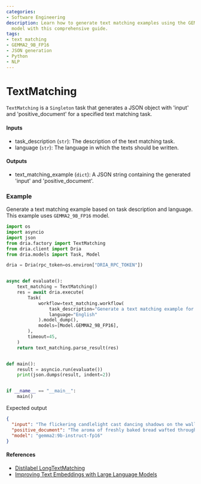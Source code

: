 ```yaml
---
categories:
- Software Engineering
description: Learn how to generate text matching examples using the GEMMA2_9B_FP16
  model with this comprehensive guide.
tags:
- text matching
- GEMMA2_9B_FP16
- JSON generation
- Python
- NLP
---
```


# TextMatching

`TextMatching` is a `Singleton` task that generates a JSON object with 'input' and 'positive_document' for a specified text matching task.

#### Inputs
- task_description (`str`): The description of the text matching task.
- language (`str`): The language in which the texts should be written.

#### Outputs
- text_matching_example (`dict`): A JSON string containing the generated 'input' and 'positive_document'.

### Example

Generate a text matching example based on task description and language. This example uses `GEMMA2_9B_FP16` model.

```python
import os
import asyncio
import json
from dria.factory import TextMatching
from dria.client import Dria
from dria.models import Task, Model

dria = Dria(rpc_token=os.environ["DRIA_RPC_TOKEN"])


async def evaluate():
    text_matching = TextMatching()
    res = await dria.execute(
        Task(
            workflow=text_matching.workflow(
                task_description="Generate a text matching example for sentiment analysis",
                language="English"
            ).model_dump(),
            models=[Model.GEMMA2_9B_FP16],
        ),
        timeout=45,
    )
    return text_matching.parse_result(res)


def main():
    result = asyncio.run(evaluate())
    print(json.dumps(result, indent=2))


if __name__ == "__main__":
    main()

```

Expected output

```json
{
  "input": "The flickering candlelight cast dancing shadows on the walls of the ancient library. Dust motes swirled in the faint breeze that wafted through the open window, carrying with it the scent of rain and decaying parchment. A lone raven perched atop a crumbling statue, its obsidian eyes gleaming in the dim light. The silence was broken only by the rustling of pages as I turned them, searching for answers within the countless volumes lining the shelves. Each book held a universe of knowledge, a whispered promise of forgotten lore and hidden truths. But tonight, my quest led me to a particularly worn volume, its leather cover cracked and faded. As I opened it, a musty odor filled the air, and a sense of unease settled over me. The script within was ancient and indecipherable, yet somehow, I felt drawn to its secrets.",
  "positive_document": "The aroma of freshly baked bread wafted through the cozy bakery, mingling with the sweet scent of cinnamon and vanilla. Sunlight streamed through the large windows, illuminating the display case filled with an assortment of pastries - croissants glistening with butter, muffins bursting with blueberries, and cakes adorned with delicate frosting. Behind the counter, a cheerful woman kneaded dough with practiced hands, her face etched with the satisfaction of creating something beautiful. The warmth of the oven radiated throughout the shop, inviting customers to linger over steaming cups of coffee and shared plates of warm treats. Laughter mingled with the clinking of mugs as friends caught up over their morning pastries, and the air buzzed with a sense of community and contentment. It was a haven of warmth and sweetness, a reminder that even in the midst of life's chaos, there is always room for simple pleasures.",
  "model": "gemma2:9b-instruct-fp16"
}
```

#### References

- [Distilabel LongTextMatching](https://distilabel.argilla.io/latest/components-gallery/tasks/textclassification/#free-multi-label-classification-without-predefined-labels)
- [Improving Text Embeddings with Large Language Models](https://arxiv.org/abs/2401.00368)